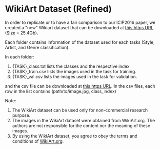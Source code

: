 # WikiArt Dataset (Refined)

In order to replicate or to have a fair comparison to our ICIP2016 paper, we created a "new" Wikiart dataset that can be downloaded at [this https URL](http://web.fsktm.um.edu.my/~cschan/source/ICIP2017/wikiart.zip) (Size = 25.4Gb). 

Each folder contains information of the dataset used for each tasks (Style, Artist, and Genre classification).

In each folder:

1. {TASK}_class.txt lists the classes and the respective index
2. {TASK}_train.csv lists the images used in the task for training.
3. {TASK}_val.csv lists the images used in the task for validation.

and the csv file can be downloaded at [this https URL](sftp://cschan@web.fsktm.um.edu.my/home/cschan/public_html/source/ICIP2017/wikiart_csv.zip). In the csv files, each row in the list contains (path/to/image.jpg, class_index)

Note:
1. The WikiArt dataset can be used only for non-commercial research purpose.
2. The images in the WikiArt dataset were obtained from WikiArt.org. The authors are not responsible for the content nor the meaning of these images.
3. By using the WikiArt dataset, you agree to obey the terms and conditions of [WikiArt.org](https://www.wikiart.org/en/terms-of-use).
